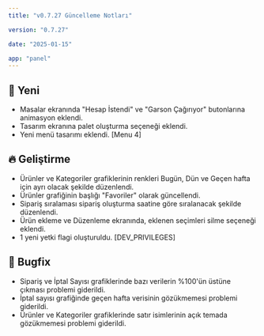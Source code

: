 ```yaml
---
title: "v0.7.27 Güncelleme Notları"

version: "0.7.27"

date: "2025-01-15"

app: "panel"
---
```

## 🚀 Yeni

- Masalar ekranında "Hesap İstendi" ve "Garson Çağırıyor" butonlarına animasyon eklendi.
- Tasarım ekranına palet oluşturma seçeneği eklendi.
- Yeni menü tasarımı eklendi. [Menu 4]


## 🔥 Geliştirme

- Ürünler ve Kategoriler grafiklerinin renkleri Bugün, Dün ve Geçen hafta için ayrı olacak şekilde düzenlendi.
- Ürünler grafiğinin başlığı "Favoriler" olarak güncellendi.
- Sipariş sıralaması sipariş oluşturma saatine göre sıralanacak şekilde düzenlendi.
- Ürün ekleme ve Düzenleme ekranında, eklenen seçimleri silme seçeneği eklendi.
- 1 yeni yetki flagi oluşturuldu. [DEV_PRIVILEGES]


## 🐛 Bugfix

- Sipariş ve İptal Sayısı grafiklerinde bazı verilerin %100'ün üstüne çıkması problemi giderildi.
- İptal sayısı grafiğinde geçen hafta verisinin gözükmemesi problemi giderildi.
- Ürünler ve Kategoriler grafiklerinde satır isimlerinin açık temada gözükmemesi problemi giderildi.
